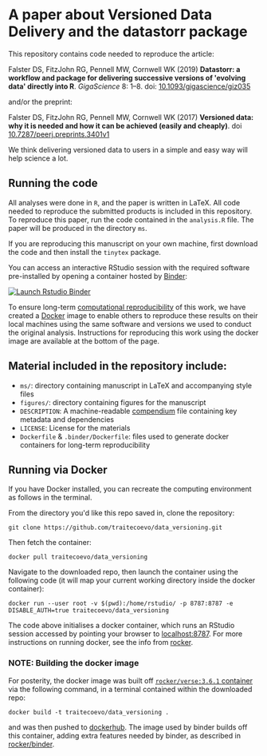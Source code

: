 # A paper about Versioned Data Delivery and the datastorr package

This repository contains code needed to reproduce the article:

Falster DS, FitzJohn RG, Pennell MW, Cornwell WK (2019) **Datastorr: a workflow and package for delivering successive versions of 'evolving data' directly into R**. *GigaScience* 8: 1–8. doi: [10.1093/gigascience/giz035]( https://doi.org/10.1093/gigascience/giz035)

and/or the preprint: 

Falster DS, FitzJohn RG, Pennell MW, Cornwell WK (2017) **Versioned data: why it is needed and how it can be achieved (easily and cheaply)**. doi [10.7287/peerj.preprints.3401v1](http://doi.org/10.7287/peerj.preprints.3401v1)

We think delivering versioned data to users in a simple and easy way will help science a lot. 

## Running the code

All analyses were done in `R`, and the paper is written in LaTeX. All code needed to reproduce the submitted products is included in this repository. To reproduce this paper, run the code contained in the `analysis.R` file. The paper will be produced in the directory `ms`.

If you are reproducing this manuscript on your own machine, first download the code and then install the `tinytex` package. 

You can access an interactive RStudio session with the required software pre-installed by opening a container hosted by [Binder](http://mybinder.org): 

[![Launch Rstudio Binder](http://mybinder.org/badge_logo.svg)](https://mybinder.org/v2/gh/traitecoevo/data_versioning/master?urlpath=rstudio)

To ensure long-term [computational reproducibility](https://www.britishecologicalsociety.org/wp-content/uploads/2017/12/guide-to-reproducible-code.pdf) of this work, we have created a [Docker](http://dockerhub.com) image to enable others to reproduce these results on their local machines using the same software and versions we used to conduct the original analysis. Instructions for reproducing this work using the docker image are available at the bottom of the page. 

## Material included in the repository include:

- `ms/`: directory containing manuscript in LaTeX and accompanying style files 
- `figures/`: directory containing figures for the manuscript
- `DESCRIPTION`: A machine-readable [compendium]() file containing key metadata and dependencies 
- `LICENSE`: License for the materials
- `Dockerfile` & `.binder/Dockerfile`: files used to generate docker containers for long-term reproducibility

## Running via Docker

If you have Docker installed, you can recreate the computing environment as follows in the terminal. 

From the directory you'd like this repo saved in, clone the repository:

```
git clone https://github.com/traitecoevo/data_versioning.git
```

Then fetch the container:

```
docker pull traitecoevo/data_versioning
```

Navigate to the downloaded repo, then launch the container using the following code (it will map your current working directory inside the docker container): 

```
docker run --user root -v $(pwd):/home/rstudio/ -p 8787:8787 -e DISABLE_AUTH=true traitecoevo/data_versioning
```

The code above initialises a docker container, which runs an RStudio session accessed by pointing your browser to [localhost:8787](http://localhost:8787). For more instructions on running docker, see the info from [rocker](https://hub.docker.com/r/rocker/rstudio).

### NOTE: Building the docker image

For posterity, the docker image was built off [`rocker/verse:3.6.1` container](https://hub.docker.com/r/rocker/verse) via the following command, in a terminal contained within the downloaded repo:

```
docker build -t traitecoevo/data_versioning .
```

and was then pushed to [dockerhub](https://cloud.docker.com/u/traitecoevo/repository/docker/traitecoevo/data_versioning). The image used by binder builds off this container, adding extra features needed by binder, as described in [rocker/binder](https://hub.docker.com/r/rocker/binder/dockerfile).
